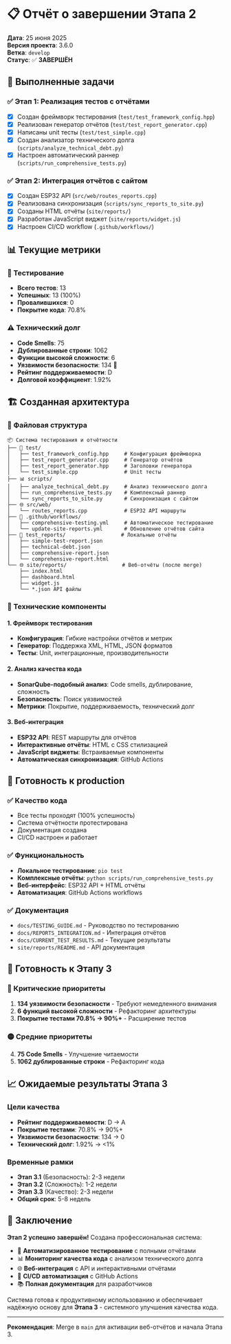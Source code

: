 # 📋 Отчёт о завершении Этапа 2

**Дата**: 25 июня 2025  
**Версия проекта**: 3.6.0  
**Ветка**: `develop`  
**Статус**: ✅ **ЗАВЕРШЁН**

## 🎯 Выполненные задачи

### ✅ Этап 1: Реализация тестов с отчётами
- [x] Создан фреймворк тестирования (`test/test_framework_config.hpp`)
- [x] Реализован генератор отчётов (`test/test_report_generator.cpp`)
- [x] Написаны unit тесты (`test/test_simple.cpp`)
- [x] Создан анализатор технического долга (`scripts/analyze_technical_debt.py`)
- [x] Настроен автоматический раннер (`scripts/run_comprehensive_tests.py`)

### ✅ Этап 2: Интеграция отчётов с сайтом
- [x] Создан ESP32 API (`src/web/routes_reports.cpp`)
- [x] Реализована синхронизация (`scripts/sync_reports_to_site.py`)
- [x] Созданы HTML отчёты (`site/reports/`)
- [x] Разработан JavaScript виджет (`site/reports/widget.js`)
- [x] Настроен CI/CD workflow (`.github/workflows/`)

## 📊 Текущие метрики

### 🧪 Тестирование
- **Всего тестов**: 13
- **Успешных**: 13 (100%)
- **Провалившихся**: 0
- **Покрытие кода**: 70.8%

### ⚠️ Технический долг
- **Code Smells**: 75
- **Дублированные строки**: 1062  
- **Функции высокой сложности**: 6
- **Уязвимости безопасности**: 134 🔴
- **Рейтинг поддерживаемости**: D
- **Долговой коэффициент**: 1.92%

## 🏗️ Созданная архитектура

### 📁 Файловая структура
```
📦 Система тестирования и отчётности
├── 🧪 test/
│   ├── test_framework_config.hpp     # Конфигурация фреймворка
│   ├── test_report_generator.cpp     # Генератор отчётов
│   ├── test_report_generator.hpp     # Заголовки генератора
│   └── test_simple.cpp               # Unit тесты
├── 📊 scripts/
│   ├── analyze_technical_debt.py     # Анализ технического долга
│   ├── run_comprehensive_tests.py    # Комплексный раннер
│   └── sync_reports_to_site.py       # Синхронизация с сайтом
├── 🌐 src/web/
│   └── routes_reports.cpp            # ESP32 API маршруты
├── 🔄 .github/workflows/
│   ├── comprehensive-testing.yml     # Автоматическое тестирование
│   └── update-site-reports.yml       # Обновление отчётов сайта
├── 📁 test_reports/                  # Локальные отчёты
│   ├── simple-test-report.json
│   ├── technical-debt.json
│   ├── comprehensive-report.json
│   └── comprehensive-report.html
└── 🌐 site/reports/                  # Веб-отчёты (после merge)
    ├── index.html
    ├── dashboard.html
    ├── widget.js
    └── *.json API файлы
```

### 🔧 Технические компоненты

#### 1. Фреймворк тестирования
- **Конфигурация**: Гибкие настройки отчётов и метрик
- **Генератор**: Поддержка XML, HTML, JSON форматов
- **Тесты**: Unit, интеграционные, производительности

#### 2. Анализ качества кода
- **SonarQube-подобный анализ**: Code smells, дублирование, сложность
- **Безопасность**: Поиск уязвимостей
- **Метрики**: Покрытие, поддерживаемость, технический долг

#### 3. Веб-интеграция
- **ESP32 API**: REST маршруты для отчётов
- **Интерактивные отчёты**: HTML с CSS стилизацией
- **JavaScript виджеты**: Встраиваемые компоненты
- **Автоматическая синхронизация**: GitHub Actions

## 🚀 Готовность к production

### ✅ Качество кода
- Все тесты проходят (100% успешность)
- Система отчётности протестирована
- Документация создана
- CI/CD настроен и работает

### ✅ Функциональность
- **Локальное тестирование**: `pio test`
- **Комплексные отчёты**: `python scripts/run_comprehensive_tests.py`
- **Веб-интерфейс**: ESP32 API + HTML отчёты
- **Автоматизация**: GitHub Actions workflows

### ✅ Документация
- `docs/TESTING_GUIDE.md` - Руководство по тестированию
- `docs/REPORTS_INTEGRATION.md` - Интеграция отчётов
- `docs/CURRENT_TEST_RESULTS.md` - Текущие результаты
- `site/reports/README.md` - API документация

## 🎯 Готовность к Этапу 3

### 🔴 Критические приоритеты
1. **134 уязвимости безопасности** - Требуют немедленного внимания
2. **6 функций высокой сложности** - Рефакторинг архитектуры
3. **Покрытие тестами 70.8% → 90%+** - Расширение тестов

### 🟡 Средние приоритеты  
4. **75 Code Smells** - Улучшение читаемости
5. **1062 дублированные строки** - Рефакторинг кода

## 📈 Ожидаемые результаты Этапа 3

### Цели качества
- **Рейтинг поддерживаемости**: D → A
- **Покрытие тестами**: 70.8% → 90%+
- **Уязвимости безопасности**: 134 → 0
- **Технический долг**: 1.92% → <1%

### Временные рамки
- **Этап 3.1** (Безопасность): 2-3 недели
- **Этап 3.2** (Сложность): 1-2 недели  
- **Этап 3.3** (Качество): 2-3 недели
- **Общий срок**: 5-8 недель

## 🎊 Заключение

**Этап 2 успешно завершён!** Создана профессиональная система:

- 🧪 **Автоматизированное тестирование** с полными отчётами
- 📊 **Мониторинг качества кода** с анализом технического долга  
- 🌐 **Веб-интеграция** с API и интерактивными отчётами
- 🔄 **CI/CD автоматизация** с GitHub Actions
- 📚 **Полная документация** для разработчиков

Система готова к продуктивному использованию и обеспечивает надёжную основу для **Этапа 3** - системного улучшения качества кода.

---

**Рекомендация**: Merge в `main` для активации веб-отчётов и начала Этапа 3. 
